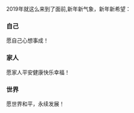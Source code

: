 2019年就这么来到了面前,新年新气象，新年新希望：

### 自己
愿自己心想事成！
[^_^]: # 希望自己在这一年里能够战胜病魔，恢复健康。

### 家人
愿家人平安健康快乐幸福！

### 世界
愿世界和平，永续发展！


